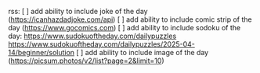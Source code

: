 ﻿rss:
    [ ] add ability to include joke of the day (https://icanhazdadjoke.com/api)
    [ ] add ability to include comic strip of the day (https://www.gocomics.com)
    [ ] add ability to include sodoku of the day:
        https://www.sudokuoftheday.com/dailypuzzles
        https://www.sudokuoftheday.com/dailypuzzles/2025-04-14/beginner/solution
    [ ] add ability to include image of the day (https://picsum.photos/v2/list?page=2&limit=10)